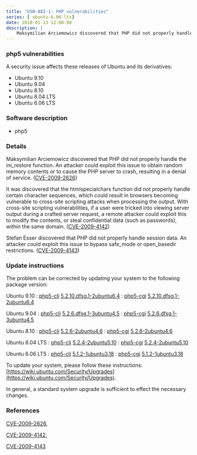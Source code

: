 ```yaml
---
title: "USN-882-1: PHP vulnerabilities"
series: [ ubuntu-6.06-lts]
date: 2010-01-13 12:00:00
description: |
    Maksymilian Arciemowicz discovered that PHP did not properly handle the ini_restore function. An attacker could exploit this issue to obtain random memory contents or to cause the PHP server to crash, resulting in a denial of service. ([CVE-2009-2626](http://people.ubuntu.com/~ubuntu-security/cve/CVE-2009-2626))
--- 
```

 
### php5 vulnerabilities

A security issue affects these releases of Ubuntu and its derivatives:

* Ubuntu 9.10
* Ubuntu 9.04
* Ubuntu 8.10
* Ubuntu 8.04 LTS
* Ubuntu 6.06 LTS

### Software description

* php5 

### Details

Maksymilian Arciemowicz discovered that PHP did not properly handle the ini_restore function. An attacker could exploit this issue to obtain random memory contents or to cause the PHP server to crash, resulting in a denial of service. ([CVE-2009-2626](http://people.ubuntu.com/~ubuntu-security/cve/CVE-2009-2626))

It was discovered that the htmlspecialchars function did not properly handle certain character sequences, which could result in browsers becoming vulnerable to cross-site scripting attacks when processing the output. With cross-site scripting vulnerabilities, if a user were tricked into viewing server output during a crafted server request, a remote attacker could exploit this to modify the contents, or steal confidential data (such as passwords), within the same domain. ([CVE-2009-4142](http://people.ubuntu.com/~ubuntu-security/cve/CVE-2009-4142))

Stefan Esser discovered that PHP did not properly handle session data. An attacker could exploit this issue to bypass safe_mode or open_basedir restrictions. ([CVE-2009-4143](http://people.ubuntu.com/~ubuntu-security/cve/CVE-2009-4143)) 

### Update instructions

The problem can be corrected by updating your system to the following package version:

Ubuntu 9.10
 : [php5-cli](https://launchpad.net/ubuntu/+source/php5) <span> [5.2.10.dfsg.1-2ubuntu6.4](https://launchpad.net/ubuntu/+source/php5/5.2.10.dfsg.1-2ubuntu6.4) </span> 
 : [php5-cgi](https://launchpad.net/ubuntu/+source/php5) <span> [5.2.10.dfsg.1-2ubuntu6.4](https://launchpad.net/ubuntu/+source/php5/5.2.10.dfsg.1-2ubuntu6.4) </span> 

Ubuntu 9.04
 : [php5-cli](https://launchpad.net/ubuntu/+source/php5) <span> [5.2.6.dfsg.1-3ubuntu4.5](https://launchpad.net/ubuntu/+source/php5/5.2.6.dfsg.1-3ubuntu4.5) </span> 
 : [php5-cgi](https://launchpad.net/ubuntu/+source/php5) <span> [5.2.6.dfsg.1-3ubuntu4.5](https://launchpad.net/ubuntu/+source/php5/5.2.6.dfsg.1-3ubuntu4.5) </span> 

Ubuntu 8.10
 : [php5-cli](https://launchpad.net/ubuntu/+source/php5) <span> [5.2.6-2ubuntu4.6](https://launchpad.net/ubuntu/+source/php5/5.2.6-2ubuntu4.6) </span> 
 : [php5-cgi](https://launchpad.net/ubuntu/+source/php5) <span> [5.2.6-2ubuntu4.6](https://launchpad.net/ubuntu/+source/php5/5.2.6-2ubuntu4.6) </span> 

Ubuntu 8.04 LTS
 : [php5-cli](https://launchpad.net/ubuntu/+source/php5) <span> [5.2.4-2ubuntu5.10](https://launchpad.net/ubuntu/+source/php5/5.2.4-2ubuntu5.10) </span> 
 : [php5-cgi](https://launchpad.net/ubuntu/+source/php5) <span> [5.2.4-2ubuntu5.10](https://launchpad.net/ubuntu/+source/php5/5.2.4-2ubuntu5.10) </span> 

Ubuntu 6.06 LTS
 : [php5-cli](https://launchpad.net/ubuntu/+source/php5) <span> [5.1.2-1ubuntu3.18](https://launchpad.net/ubuntu/+source/php5/5.1.2-1ubuntu3.18) </span> 
 : [php5-cgi](https://launchpad.net/ubuntu/+source/php5) <span> [5.1.2-1ubuntu3.18](https://launchpad.net/ubuntu/+source/php5/5.1.2-1ubuntu3.18) </span> 

To update your system, please follow these instructions: [https://wiki.ubuntu.com/Security/Upgrades](https://wiki.ubuntu.com/Security/Upgrades).

In general, a standard system upgrade is sufficient to effect the necessary changes. 

### References

 [CVE-2009-2626](http://people.ubuntu.com/~ubuntu-security/cve/CVE-2009-2626), 

 [CVE-2009-4142](http://people.ubuntu.com/~ubuntu-security/cve/CVE-2009-4142), 

 [CVE-2009-4143](http://people.ubuntu.com/~ubuntu-security/cve/CVE-2009-4143)
 
